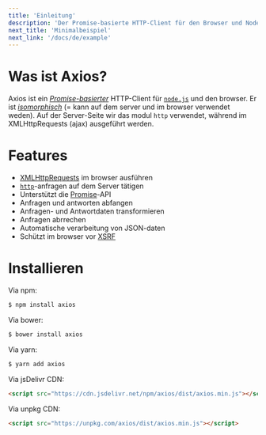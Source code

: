 ```yaml
---
title: 'Einleitung'
description: 'Der Promise-basierte HTTP-Client für den Browser und Node.js'
next_title: 'Minimalbeispiel'
next_link: '/docs/de/example'
---
```


# Was ist Axios?
Axios ist ein *[Promise-basierter](https://javascript.info/promise-basics)* HTTP-Client für [`node.js`](https://nodejs.org) und den browser. Er ist *[isomorphisch](https://www.lullabot.com/articles/what-is-an-isomorphic-application)* (= kann auf dem server und im browser verwendet weden). Auf der Server-Seite wir das modul `http` verwendet, während im XMLHttpRequests (ajax) ausgeführt werden.

# Features

- [XMLHttpRequests](https://developer.mozilla.org/en-US/docs/Web/API/XMLHttpRequest) im browser ausführen
- [`http`](http://nodejs.org/api/http.html)-anfragen auf dem Server tätigen
- Unterstützt die [Promise](https://developer.mozilla.org/en-US/docs/Web/JavaScript/Reference/Global_Objects/Promise)-API
- Anfragen und antworten abfangen
- Anfragen- und Antwortdaten transformieren
- Anfragen abrrechen
- Automatische verarbeitung von JSON-daten
- Schützt im browser vor [XSRF](http://en.wikipedia.org/wiki/Cross-site_request_forgery)

# Installieren

Via npm:

```bash
$ npm install axios
```

Via bower:

```bash
$ bower install axios
```

Via yarn:

```bash
$ yarn add axios
```

Via jsDelivr CDN:

```html
<script src="https://cdn.jsdelivr.net/npm/axios/dist/axios.min.js"></script>
```

Via unpkg CDN:

```html
<script src="https://unpkg.com/axios/dist/axios.min.js"></script>
```